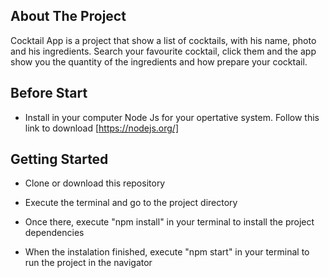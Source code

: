 ## About The Project

Cocktail App is a project that show a list of cocktails, with his name, photo and his ingredients. Search your favourite cocktail, click them and the app show you the quantity of the ingredients and how prepare your cocktail.

## Before Start

- Install in your computer Node Js for your opertative system. Follow this link to download [https://nodejs.org/]

## Getting Started

- Clone or download this repository

- Execute the terminal and go to the project directory

- Once there, execute "npm install" in your terminal to install the project dependencies

- When the instalation finished, execute "npm start" in your terminal to run the project in the navigator